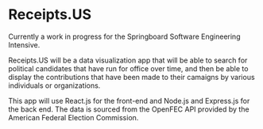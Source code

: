 # Receipts.US

Currently a work in progress for the Springboard Software Engineering Intensive. 

Receipts.US will be a data visualization app that will be able to search for political candidates that have run for office over time, and then be able to display the contributions that have been made to their camaigns by various individuals or organizations. 

This app will use React.js for the front-end and Node.js and Express.js for the back end. The data is sourced from the OpenFEC API provided by the American Federal Election Commission. 